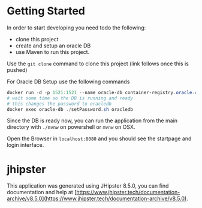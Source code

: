 # Getting Started

In order to start developing you need todo the following:

- clone this project
- create and setup an oracle DB
- use Maven to run this project.

Use the `git clone` command to clone this project (link follows once this is pushed)

For Oracle DB Setup use the following commands

```powershell
docker run -d -p 1521:1521 --name oracle-db container-registry.oracle.com/database/free:latest
# wait some time so the DB is running and ready
# this changes the password to oracledb
docker exec oracle-db ./setPassword.sh oracledb

```

Since the DB is ready now, you can run the application from the main directory with `./mvnw` on powershell or `mvnw` on OSX.

Open the Browser in `localhost:8080` and you should see the startpage and login interface.

# jhipster

This application was generated using JHipster 8.5.0, you can find documentation and help at [https://www.jhipster.tech/documentation-archive/v8.5.0](https://www.jhipster.tech/documentation-archive/v8.5.0).
